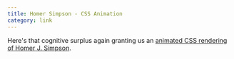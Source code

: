 ```yaml
---
title: Homer Simpson - CSS Animation
category: link
---
```


Here's that cognitive surplus again granting us an [animated CSS rendering of Homer J. Simpson](http://nedbatchelder.com/blog/200805/css_homer_animated.html).